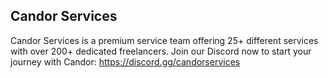 ## Candor Services
Candor Services is a premium service team offering 25+ different services with over 200+ dedicated freelancers. Join our Discord now to start your journey with Candor: https://discord.gg/candorservices
